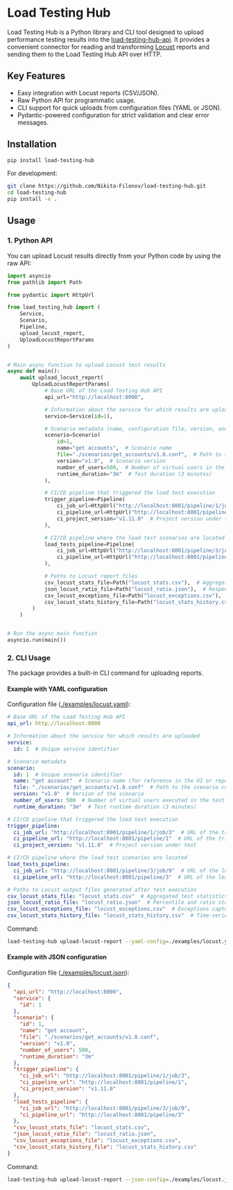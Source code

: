 # Load Testing Hub

Load Testing Hub is a Python library and CLI tool designed to upload performance testing results into the
[load-testing-hub-api](https://github.com/Nikita-Filonov/load-testing-hub-api). It provides a convenient connector for
reading and transforming [Locust](https://locust.io/) reports and sending them to the Load Testing Hub API over HTTP.

## Key Features

- Easy integration with Locust reports (CSV/JSON).
- Raw Python API for programmatic usage.
- CLI support for quick uploads from configuration files (YAML or JSON).
- Pydantic-powered configuration for strict validation and clear error messages.

## Installation

```bash
pip install load-testing-hub
```

For development:

```bash
git clone https://github.com/Nikita-Filonov/load-testing-hub.git
cd load-testing-hub
pip install -e .
```

## Usage

### 1. Python API

You can upload Locust results directly from your Python code by using the raw API:

```python
import asyncio
from pathlib import Path

from pydantic import HttpUrl

from load_testing_hub import (
    Service,
    Scenario,
    Pipeline,
    upload_locust_report,
    UploadLocustReportParams
)


# Main async function to upload Locust test results
async def main():
    await upload_locust_report(
        UploadLocustReportParams(
            # Base URL of the Load Testing Hub API
            api_url="http://localhost:8000",

            # Information about the service for which results are uploaded
            service=Service(id=1),

            # Scenario metadata (name, configuration file, version, and load parameters)
            scenario=Scenario(
                id=1,
                name="get accounts",  # Scenario name
                file="./scenarios/get_accounts/v1.0.conf",  # Path to scenario config file
                version="v1.0",  # Scenario version
                number_of_users=500,  # Number of virtual users in the test
                runtime_duration="3m"  # Test duration (3 minutes)
            ),

            # CI/CD pipeline that triggered the load test execution
            trigger_pipeline=Pipeline(
                ci_job_url=HttpUrl("http://localhost:8001/pipeline/1/job/3"),  # URL of the triggering job
                ci_pipeline_url=HttpUrl("http://localhost:8001/pipeline/1"),  # URL of the triggering pipeline
                ci_project_version="v1.11.0"  # Project version under test
            ),

            # CI/CD pipeline where the load test scenarios are located
            load_tests_pipeline=Pipeline(
                ci_job_url=HttpUrl("http://localhost:8001/pipeline/3/job/9"),  # URL of the load tests job
                ci_pipeline_url=HttpUrl("http://localhost:8001/pipeline/3"),  # URL of the load tests pipeline
            ),

            # Paths to Locust report files
            csv_locust_stats_file=Path("locust_stats.csv"),  # Aggregated statistics
            json_locust_ratio_file=Path("locust_ratio.json"),  # Response time percentiles
            csv_locust_exceptions_file=Path("locust_exceptions.csv"),  # Exceptions during test
            csv_locust_stats_history_file=Path("locust_stats_history.csv"),  # Time-series stats
        )
    )


# Run the async main function
asyncio.run(main())
```

### 2. CLI Usage

The package provides a built-in CLI command for uploading reports.

#### Example with YAML configuration

Configuration file ([./examples/locust.yaml](./examples/locust.yaml)):

```yaml
# Base URL of the Load Testing Hub API
api_url: http://localhost:8000

# Information about the service for which results are uploaded
service:
  id: 1  # Unique service identifier

# Scenario metadata
scenario:
  id: 1  # Unique scenario identifier
  name: "get account"  # Scenario name (for reference in the UI or reports)
  file: "./scenarios/get_accounts/v1.0.conf"  # Path to the scenario configuration file
  version: "v1.0"  # Version of the scenario
  number_of_users: 500  # Number of virtual users executed in the test
  runtime_duration: "3m"  # Test runtime duration (3 minutes)

# CI/CD pipeline that triggered the load test execution
trigger_pipeline:
  ci_job_url: "http://localhost:8001/pipeline/1/job/3"  # URL of the triggering job
  ci_pipeline_url: "http://localhost:8001/pipeline/1"  # URL of the triggering pipeline
  ci_project_version: "v1.11.0"  # Project version under test

# CI/CD pipeline where the load test scenarios are located
load_tests_pipeline:
  ci_job_url: "http://localhost:8001/pipeline/3/job/9"  # URL of the load tests job
  ci_pipeline_url: "http://localhost:8001/pipeline/3"  # URL of the load tests pipeline

# Paths to Locust output files generated after test execution
csv_locust_stats_file: "locust_stats.csv"  # Aggregated test statistics
json_locust_ratio_file: "locust_ratio.json"  # Percentile and ratio statistics
csv_locust_exceptions_file: "locust_exceptions.csv"  # Exceptions captured during the test
csv_locust_stats_history_file: "locust_stats_history.csv"  # Time-series performance stats
```

Command:

```bash
load-testing-hub upload-locust-report --yaml-config=./examples/locust.yaml
```

#### Example with JSON configuration

Configuration file ([./examples/locust.json](./examples/locust.json)):

```json
{
  "api_url": "http://localhost:8000",
  "service": {
    "id": 1
  },
  "scenario": {
    "id": 1,
    "name": "get account",
    "file": "./scenarios/get_accounts/v1.0.conf",
    "version": "v1.0",
    "number_of_users": 500,
    "runtime_duration": "3m"
  },
  "trigger_pipeline": {
    "ci_job_url": "http://localhost:8001/pipeline/1/job/3",
    "ci_pipeline_url": "http://localhost:8001/pipeline/1",
    "ci_project_version": "v1.11.0"
  },
  "load_tests_pipeline": {
    "ci_job_url": "http://localhost:8001/pipeline/3/job/9",
    "ci_pipeline_url": "http://localhost:8001/pipeline/3"
  },
  "csv_locust_stats_file": "locust_stats.csv",
  "json_locust_ratio_file": "locust_ratio.json",
  "csv_locust_exceptions_file": "locust_exceptions.csv",
  "csv_locust_stats_history_file": "locust_stats_history.csv"
}
```

Command:

```bash
load-testing-hub upload-locust-report --json-config=./examples/locust.json
```